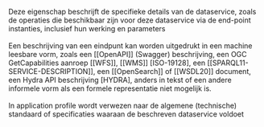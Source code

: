 Deze eigenschap beschrijft de specifieke details van de dataservice, zoals de operaties die beschikbaar zijn voor deze dataservice via de end-point instanties, inclusief hun werking en parameters
<br/>
<br/>
Een beschrijving van een eindpunt kan worden uitgedrukt in een machine leesbare vorm, zoals een [[OpenAPI]] (Swagger) beschrijving, een OGC GetCapabilities aanroep [[WFS]], [[WMS]] [ISO-19128], een [[SPARQL11-SERVICE-DESCRIPTION]], een [[OpenSearch]] of [[WSDL20]] document, een Hydra API beschrijving [HYDRA], anders in tekst of een andere informele vorm als een formele representatie niet mogelijk is.
<br/>
<br/>
In application profile wordt verwezen naar de algemene (technische) standaard of specificaties waaraan de beschreven dataservice voldoet
